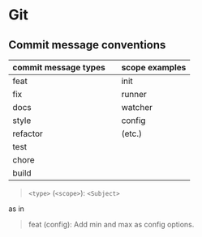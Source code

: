 # Git

## Commit message conventions

| commit message types |  | scope examples |
|----------------------|--|----------------|
| feat                 |  | init           |
| fix                  |  | runner         |
| docs                 |  | watcher        |
| style                |  | config         |
| refactor             |  | (etc.)         |
| test                 |  |                |
| chore                |  |                |
| build                |  |                |

> `<type>` (`<scope>`): `<Subject>`

as in 

> feat (config): Add min and max as config options.
